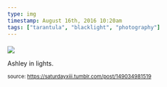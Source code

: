 ```yaml
---
type: img
timestamp: August 16th, 2016 10:20am
tags: ["tarantula", "blacklight", "photography"]
---
```

####
<img src="https://saturdayxiii.github.io/media/149034981519.jpg"/>
                                                                                          
Ashley in lights.
 
                                    
                
                
                
                
                                
<small>source: https://saturdayxiii.tumblr.com/post/149034981519</small>